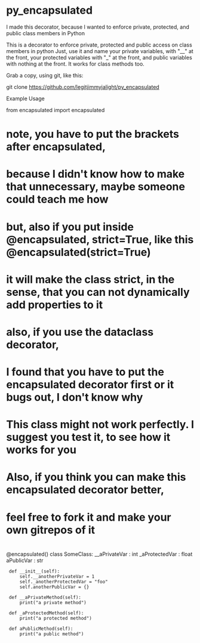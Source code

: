 # py_encapsulated

I made this decorator, because I wanted to enforce private, protected, and public class members in Python

This is a decorator to enforce private, protected and public access on class members in python
Just, use it and name your private variables, with "__" at the front,
your protected variables with "_" at the front,
and public variables with nothing at the front.
It works for class methods too.

Grab a copy, using git, like this:

git clone https://github.com/legitjimmyjalight/py_encapsulated

Example Usage

from encapsulated import encapsulated

# note, you have to put the brackets after encapsulated,
# because I didn't know how to make that unnecessary, maybe someone could teach me how
# 
# but, also if you put inside @encapsulated, strict=True, like this @encapsulated(strict=True)
# it will make the class strict, in the sense, that you can not dynamically add properties to it
#
# also, if you use the dataclass decorator,
# I found that you have to put the encapsulated decorator first or it bugs out, I don't know why
#
# This class might not work perfectly. I suggest you test it, to see how it works for you
#
# Also, if you think you can make this encapsulated decorator better,
# feel free to fork it and make your own gitrepos of it
#
@encapsulated()
class SomeClass:
     __aPrivateVar : int
     _aProtectedVar : float
     aPublicVar : str

     def __init__(self):
         self.__anotherPrivateVar = 1
         self._anotherProtectedVar = "foo"
         self.anotherPublicVar = {}

     def __aPrivateMethod(self):
         print("a private method")

     def _aProtectedMethod(self):
         print("a protected method")

     def aPublicMethod(self):
         print("a public method")
